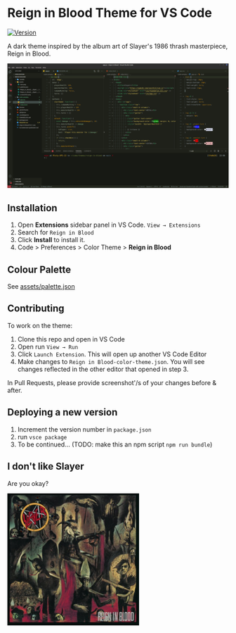 # Reign in Blood Theme for VS Code

[![Version](https://vsmarketplacebadge.apphb.com/version/chapmandu.theme-reign-in-blood.svg)](https://marketplace.visualstudio.com/items?itemName=chapmandu.theme-reign-in-blood)

A dark theme inspired by the album art of Slayer's 1986 thrash masterpiece, Reign in Blood.

![Preview](assets/screenshot.png)

## Installation

1. Open **Extensions** sidebar panel in VS Code. `View → Extensions`
2. Search for `Reign in Blood`
3. Click **Install** to install it.
4. Code > Preferences > Color Theme > **Reign in Blood**

## Colour Palette

See [assets/palette.json](https://github.com/chapmandu/reign-in-blood-vscode-theme/blob/main/assets/palette.json)

## Contributing

To work on the theme:

1. Clone this repo and open in VS Code
2. Open run `View → Run`
3. Click `Launch Extension`. This will open up another VS Code Editor
4. Make changes to `Reign in Blood-color-theme.json`. You will see changes reflected in the other editor that opened in step 3.

In Pull Requests, please provide screenshot'/s of your changes before & after.

## Deploying a new version

1. Increment the version number in `package.json`
2. run `vsce package`
3. To be continued... (TODO: make this an npm script `npm run bundle`)

## I don't like Slayer

Are you okay?

<a href="https://music.apple.com/us/album/reign-in-blood/1440928291" target="_blank"><img src="assets/Reign_in_blood_-_slayer_-_1986.png" width="300" /></a>
